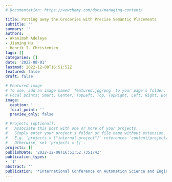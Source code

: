 ```yaml
---
# Documentation: https://wowchemy.com/docs/managing-content/

title: Putting away the Groceries with Precise Semantic Placements
subtitle: ''
summary: ''
authors:
- Akanimoh Adeleye
- Jiaming Hu
- Henrik I. Christensen
tags: []
categories: []
date: '2022-08-01'
lastmod: 2022-12-08T16:51:52Z
featured: false
draft: false

# Featured image
# To use, add an image named `featured.jpg/png` to your page's folder.
# Focal points: Smart, Center, TopLeft, Top, TopRight, Left, Right, BottomLeft, Bottom, BottomRight.
image:
  caption: ''
  focal_point: ''
  preview_only: false

# Projects (optional).
#   Associate this post with one or more of your projects.
#   Simply enter your project's folder or file name without extension.
#   E.g. `projects = ["internal-project"]` references `content/project/deep-learning/index.md`.
#   Otherwise, set `projects = []`.
projects: []
publishDate: '2022-12-08T16:51:52.735174Z'
publication_types:
- '1'
abstract: ''
publication: '*International Conference on Automation Science and Engineering (CASE)*'
---
```

